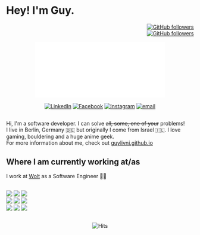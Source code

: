 <h1>Hey! I'm Guy.</h1>
<p align="right">
  <a href="https://github.com/GuyLivni" target="_blank"><img alt="GitHub followers" src="https://img.shields.io/github/followers/GuyLivni?label=Followers&style=social"></a>
  <br/>
  <a href="https://twitter.com/guy_livni" target="_blank"><img alt="GitHub followers" src="https://img.shields.io/twitter/follow/guy_livni?label=Followers&style=social"></a>
</p>

<p align="center">
  <img align="center" src="https://github.com/GuyLivni/GuyLivni/blob/master/hello.gif" width="350px" height="150px">
</p>
<p align="center">
  <a href="https://www.linkedin.com/in/guylivni/" target="_blank"><img alt="LinkedIn" src="https://img.shields.io/badge/-LinkedIn-blue?logo=linkedin&logoColor=blue&labelColor=white" /></a>
  <a href="https://www.facebook.com/guy.livni.9" target="_blank"><img alt="Facebook" src="https://img.shields.io/badge/-Facebook-blue?logo=facebook&labelColor=white" /></a>
  <a href="https://www.instagram.com/guylivni/" target="_blank"><img alt="Instagram" src="https://img.shields.io/badge/-Instagram-blue?logo=Instagram&labelColor=white" /></a>
  <a href="mailto:guylivni@gmail.com?subject=Hello!" target="_blank"><img alt="email" src="https://img.shields.io/badge/-Gmail-blue?logo=Gmail&labelColor=white" /></a>
</p><!-- Badges by https://shields.io/ -->


##

Hi, I'm a software developer. I can solve ~~all, some, one of your~~ problems!<br/>
I live in Berlin, Germany 🇩🇪 but originally I come from Israel 🇮🇱. I love gaming, bouldering and a huge anime geek.<br/>
For more information about me, check out <a href="https://guylivni.github.io/">guylivni.github.io</a></p>

## Where I am currently working at/as
<p> I work at <a href="https://www.wolt.com">Wolt</a> as a Software Engineer 👨‍💻<br/>
  
##

<p>
<!--   <img width="50%" align="right" alt="Guy's github stats" src="https://github-readme-stats.vercel.app/api?username=GuyLivni&show_icons=true&theme=cobalt&hide_rank=true" /> -->
<!--   <img width="40%" align="right" src="https://github-readme-stats.vercel.app/api/top-langs/?username=GuyLivni" alt="Guy's languages" />  -->
  <code><img width="10%" src="https://www.vectorlogo.zone/logos/reactjs/reactjs-ar21.svg"></code>
  <code><img width="10%" src="https://www.vectorlogo.zone/logos/javascript/javascript-ar21.svg"></code>
  <code><img width="10%" src="https://www.vectorlogo.zone/logos/nodejs/nodejs-ar21.svg"></code>
  <br />
  <code><img width="10%" src="https://www.vectorlogo.zone/logos/amazon_aws/amazon_aws-ar21.svg"></code>
  <code><img width="10%" src="https://www.vectorlogo.zone/logos/jestjsio/jestjsio-ar21.svg"></code>
  <code><img width="10%" src="https://www.vectorlogo.zone/logos/js_webpack/js_webpack-ar21.svg"></code>
  <br />
  <code><img width="10%" src="https://www.vectorlogo.zone/logos/w3_html5/w3_html5-ar21.svg"></code>
  <code><img width="10%" src="https://www.vectorlogo.zone/logos/gatsbyjs/gatsbyjs-ar21.svg"></code>
  <code><img width="10%" src="https://www.vectorlogo.zone/logos/travis-ci/travis-ci-ar21.svg"></code>
</p>

##

<p align="center">
  <img src="https://hits.seeyoufarm.com/api/count/incr/badge.svg?url=https://github.com/GuyLivni" alt="Hits" />
</p>
